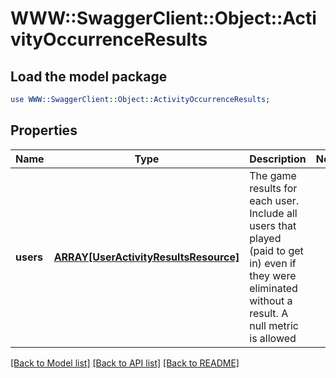 # WWW::SwaggerClient::Object::ActivityOccurrenceResults

## Load the model package
```perl
use WWW::SwaggerClient::Object::ActivityOccurrenceResults;
```

## Properties
Name | Type | Description | Notes
------------ | ------------- | ------------- | -------------
**users** | [**ARRAY[UserActivityResultsResource]**](UserActivityResultsResource.md) | The game results for each user. Include all users that played (paid to get in) even if they were eliminated without a result. A null metric is allowed | 

[[Back to Model list]](../README.md#documentation-for-models) [[Back to API list]](../README.md#documentation-for-api-endpoints) [[Back to README]](../README.md)



